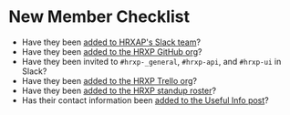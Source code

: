 # New Member Checklist

* Have they been [added to HRXAP's Slack team](https://hrxapprentice-kgb8552.slack.com/admin)?
* Have they been [added to the HRXP GitHub org](https://github.com/orgs/hrxp/people)?
* Have they been invited to `#hrxp-_general`, `#hrxp-api`, and `#hrxp-ui` in Slack?
* Have they been [added to the HRXP Trello org](https://trello.com/hrxportal/members)?
* Have they been [added to the HRXP standup roster](https://app.standupalice.com/alice/setting?id=14948)?
* Has their contact information been [added to the Useful Info post](https://hrxapprentice-kgb8552.slack.com/files/TKRM6AHJ7/FL2R8MUHY?origin_team=TKRM6AHJ7)?
